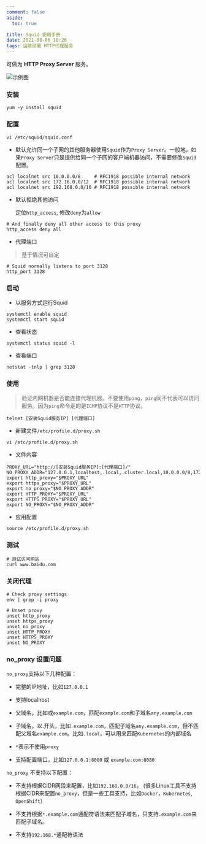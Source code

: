 ```yaml
---
comment: false
aside:
  toc: true

title: Squid 使用手册
date: 2021-08-06 18:26
tags: 运维部署 HTTP代理服务
---
```


可做为 **HTTP Proxy Server** 服务。

![示例图](https://cloudland.github.io/assets/images/202108/01-yum/01.png)

### 安装

```shell
yum -y install squid
```

### 配置

```shell
vi /etc/squid/squid.conf
```

* 默认允许同一个子网的其他服务器使用`Squid`作为`Proxy Server`。一般地，如果`Proxy Server`只是提供给同一个子网的客户端机器访问，不需要修改`Squid`配置。

```vim
acl localnet src 10.0.0.0/8     # RFC1918 possible internal network
acl localnet src 172.16.0.0/12  # RFC1918 possible internal network
acl localnet src 192.168.0.0/16 # RFC1918 possible internal network
```

* 默认拒绝其他访问

  定位`http_access`, 修改`deny`为`allow`

```vim
# And finally deny all other access to this proxy
http_access deny all
```

* 代理端口

> 基于情况可自定

```vim
# Squid normally listens to port 3128
http_port 3128
```

### 启动

* 以服务方式运行Squid

```shell
systemctl enable squid
systemctl start squid
```

* 查看状态

```shell
systemctl status squid -l
```

* 查看端口

```shell
netstat -tnlp | grep 3128
```

### 使用

> 验证内网机器是否能连接代理机器。不要使用`ping`，`ping`同不代表可以访问服务。因为`ping`命令走的是`ICMP`协议不是`HTTP`协议。

```shell
telnet [安装Squid服务IP] [代理端口]
```

* 新建文件`/etc/profile.d/proxy.sh`

```shell
vi /etc/profile.d/proxy.sh
```

* 文件内容

```vim
PROXY_URL="http://[安装Squid服务IP]:[代理端口]/"
NO_PROXY_ADDR="127.0.0.1,localhost,.local,.cluster.local,10.0.0.0/8,172.16.0.0/12,192.168.0.0/16"
export http_proxy="$PROXY_URL"
export https_proxy="$PROXY_URL"
export no_proxy="$NO_PROXY_ADDR"
export HTTP_PROXY="$PROXY_URL"
export HTTPS_PROXY="$PROXY_URL"
export NO_PROXY="$NO_PROXY_ADDR"
```

* 应用配置

```shell
source /etc/profile.d/proxy.sh
```

### 测试

```shell
# 测试访问网站
curl www.baidu.com
```

### 关闭代理

```shell
# Check proxy settings
env | grep -i proxy

# Unset proxy
unset http_proxy
unset https_proxy
unset no_proxy
unset HTTP_PROXY
unset HTTPS_PROXY
unset NO_PROXY
```

### no_proxy 设置问题

`no_proxy`支持以下几种配置：

* 完整的IP地址，比如`127.0.0.1`

* 支持localhost

* 父域名，比如或`example.com`，匹配`example.com`和子域名`any.example.com`

* 子域名，以.开头，比如`.example.com`，匹配子域名`any.example.com`，但不匹配父域名`example.com`。比如`.local`，可以用来匹配`Kubernetes`的内部域名

* `*`表示不使用`proxy`

* 支持配置端口，比如`127.0.0.1:8080` 或 `example.com:8080`

`no_proxy` 不支持以下配置：

* 不支持根据CIDR网段来配置，比如`192.168.0.0/16`。 (很多Linux工具不支持根据CIDR来配置`no_proxy`，但是一些工具支持，比如`Docker`，`Kubernetes`, `OpenShift`）

* 不支持根据`*.example.com`通配符语法来匹配子域名，只支持`.example.com`来匹配子域名。

* 不支持`192.168.*`通配符语法